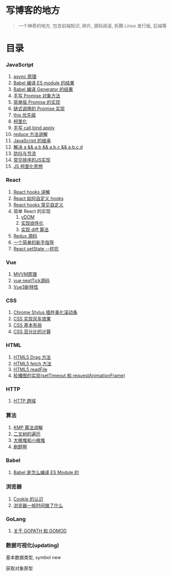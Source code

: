 # 写博客的地方

> 一个神奇的地方, 包含前端知识, 碎片, 源码阅读, 折腾 Linux 发行版, 后端等

# 目录

### JavaScript

1. [async 原理](./articles/js/async原理.md)
2. [Babel 编译 ES module 的结果](./articles/js/Babel怎么转换ESModule的.md)
3. [Babel 编译 Generator 的结果](./articles/js/Babel编译Generator.md)
4. [手写 Promise 对象方法](./articles/js/ES6%20Promise对象方法手写.md)
5. [简单版 Promise 的实现](./articles/js/ES6的Promise.md)
6. [链式调用的 Promise 实现](./articles/js/ES6链式调用的Promise.md)
7. [this 优先级](./articles/js/JS%20this优先级.md)
8. [柯里化](./articles/js/JS%20柯里化实现.md)
9. [手写 call,bind,apply](./articles/js/JS手写bind-apply-call.md)
10. [reduce 方法讲解](./articles/js/JS数组reduce.md)
11. [JavaScript 的继承](./articles/js/JS继承详解.md)
12. [解决 a && a.b && a.b.c && a.b.c.d](./articles/js/JS解决a.b.c.d...之道.md)
13. [防抖与节流](./articles/js/JS防抖与节流.md)
14. [常见排序的JS实现](./articles/js/常见排序的JS实现.md)
15. [JS 柯里化思想](./articles/js/JS%20柯里化实现.md)

### React

1. [React hooks 讲解](./articles/react/Hooks.md)
2. [React 如何自定义 hooks](./articles/react/Hooks自定义.md)
3. [React hooks 常见自定义](./articles/react/Hooks常见自定义.md)
4. 简单 React 的实现
   1. [vDOM](./articles/react/React实现虚拟DOM.md)
   2. [实现组件化](./articles/react/React的组件化机制.md)
   3. [实现 diff 算法](./articles/react/React%20实现%20diff%20算法.md)
5. [Redux 源码](./articles/react/Redux源码.md)
6. [一个简单的新手指导](./articles/react/简单的新手指导.md)
7. [React setState --挖坑]()

### Vue

1. [MVVM原理](https://github.com/JedenZhan/fork-mvvm)
2. [vue nextTick源码](./articles/vue/this$nextTick.md)
3. [Vue3新特性](./articles/vue/vue3-新特性.md)

### CSS

1. [Chrome Stylus 插件美化滚动条](./articles/css/CSS%20stylus所需.md)
2. [CSS 实现风车效果](./articles/css/CSS%20写风车.md)
3. [CSS 基本布局](./articles/css/CSS%20常见布局.md)
4. [CSS 百分比的计算](./articles/css/CSS%20百分比.md)

### HTML

1. [HTML5 Drag 方法](./articles/html/HTML5%20DragApi.md)
2. [HTML5 fetch 方法](./articles/html/HTML5%20fetch.md)
3. [HTML5 readFile](./articles/html/HTML5%20readFile.md)
4. [轮播图的实现(setTimeout 和 requestAnimationFrame)](./articles/html/HTML%20轮播图.md)

### HTTP

1. [HTTP 跨域](./articles/http/HTTP跨域方法.md)

### 算法

1. [KMP 算法讲解](./articles/algorithm/AL%20KMP.md)
2. [二叉树的遍历](./articles/algorithm/AL%20二叉树的遍历.md)
3. [大根堆和小根堆](./articles/algorithm/AL%20大根堆和小根堆.md)
4. [刷题啊](./articles/leetcode/index.md)

### Babel

1. [Babel 是怎么编译 ES Module 的](./articles/babel/Babel怎么转换ESModule的.md)

### 浏览器

1. [Cookie 的认识](./articles/broswer/Cookie基本.md)
2. [浏览器一帧时间做了什么](./articles/broswer/浏览器的一帧.md)

### GoLang

1. [关于 GOPATH 和 GOMOD](./articles/golang/gopath和gomod.md)

### 数据可视化(updating)

基本数据类型, symbol new

获取对象原型
